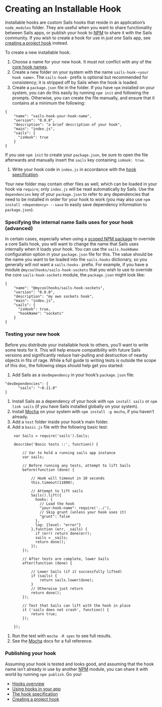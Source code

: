 # Creating an Installable Hook

Installable hooks are custom Sails hooks that reside in an application&rsquo;s `node_modules` folder.  They are useful when you want to share functionality between Sails apps, or publish your hook to [NPM](http://npmjs.org) to share it with the Sails community.  If you wish to create a hook for use in  *just one* Sails app, see [creating a project hook](http://sailsjs.com/documentation/concepts/extending-sails/Hooks/projecthooks.html) instead.

To create a new installable hook:

1. Choose a name for your new hook.  It must not conflict with any of the [core hook names](https://github.com/balderdashy/sails/blob/master/lib/app/configuration/default-hooks.js).
1. Create a new folder on your system with the name `sails-hook-<your hook name>`.  The `sails-hook-` prefix is optional but recommended for consistency; it is stripped off by Sails when the hook is loaded.
1. Create a `package.json` file in the folder.  If you have `npm` installed on your system, you can do this easily by running `npm init` and following the prompts.  Otherwise, you can create the file manually, and ensure that it contains at a minimum the following:
```
{
    "name": "sails-hook-your-hook-name",
    "version": "0.0.0",
    "description": "a brief description of your hook",
    "main": "index.js",
    "sails": {
      "isHook": true
    }
}
```
If you use `npm init` to create your `package.json`, be sure to open the file afterwards and manually insert the `sails` key containing `isHook: true`.
1. Write your hook code in `index.js` in accordance with the [hook specification](http://sailsjs.com/documentation/concepts/extending-sails/hooks/hook-specification).

Your new folder may contain other files as well, which can be loaded in your hook via `require`; only `index.js` will be read automatically by Sails.  Use the `dependencies` key of your `package.json` to refer to any dependencies that need to be installed in order for your hook to work (you may also use `npm install <dependency> --save` to easily save dependency information to `package.json`).

### Specifying the internal name Sails uses for your hook (advanced)

In certain cases, especially when using a [scoped NPM package](https://docs.npmjs.com/misc/scope) to override a core Sails hook, you will want to change the name that Sails uses internally when it loads your hook.  You can use the `sails.hookName` configuration option in your `package.json` file for this.  The value should be the name you want to be loaded into the `sails.hooks` dictionary, so you generally will _not_ want a `sails-hooks-` prefix.  For example, if you have a module `@mycoolhooks/sails-hook-sockets` that you wish to use to override the core `sails-hook-sockets` module, the `package.json` might look like:

```
{
    "name": "@mycoolhooks/sails-hook-sockets",
    "version": "0.0.0",
    "description": "my own sockets hook",
    "main": "index.js",
    "sails": {
      "isHook": true,
      "hookName": "sockets"
    }
}
```

### Testing your new hook

Before you distribute your installable hook to others, you&rsquo;ll want to write some tests for it.  This will help ensure compatibility with future Sails versions and significantly reduce hair-pulling and destruction of nearby objects in fits of rage.  While a full guide to writing tests is outside the scope of this doc, the following steps should help get you started:

1. Add Sails as a `devDependency` in your hook&rsquo;s `package.json` file:
```
"devDependencies": {
      "sails": "~0.11.0"
}
```
1. Install Sails as a dependency of your hook with `npm install sails` or `npm link sails` (if you have Sails installed globally on your system).
1. Install [Mocha](http://mochajs.org/) on your system with `npm install -g mocha`, if you haven&rsquo;t already.
1. Add a `test` folder inside your hook&rsquo;s main folder.
2. Add a `basic.js` file with the following basic test:
```
    var Sails = require('sails').Sails;

    describe('Basic tests ::', function() {

        // Var to hold a running sails app instance
        var sails;

        // Before running any tests, attempt to lift Sails
        before(function (done) {

            // Hook will timeout in 10 seconds
            this.timeout(11000);

            // Attempt to lift sails
            Sails().lift({
              hooks: {
                // Load the hook
                "your-hook-name": require('../'),
                // Skip grunt (unless your hook uses it)
                "grunt": false
              },
              log: {level: "error"}
            },function (err, _sails) {
              if (err) return done(err);
              sails = _sails;
              return done();
            });
        });

        // After tests are complete, lower Sails
        after(function (done) {

            // Lower Sails (if it successfully lifted)
            if (sails) {
                return sails.lower(done);
            }
            // Otherwise just return
            return done();
        });

        // Test that Sails can lift with the hook in place
        it ('sails does not crash', function() {
            return true;
        });

    });
```
1. Run the test with `mocha -R spec` to see full results.
1. See the [Mocha](http://mochajs.org/) docs for a full reference.

### Publishing your hook

Assuming your hook is tested and looks good, and assuming that the hook name isn&rsquo;t already in use by another [NPM](http://npmjs.org) module, you can share it with world by running `npm publish`.  Go you!

* [Hooks overview](http://sailsjs.com/documentation/concepts/extending-sails/Hooks)
* [Using hooks in your app](http://sailsjs.com/documentation/concepts/extending-sails/Hooks/usinghooks.html)
* [The hook specification](http://sailsjs.com/documentation/concepts/extending-sails/hooks/hook-specification)
* [Creating a project hook](http://sailsjs.com/documentation/concepts/extending-sails/Hooks/projecthooks.html)



<docmeta name="displayName" value="Installable Hooks">
<docmeta name="stabilityIndex" value="3">
